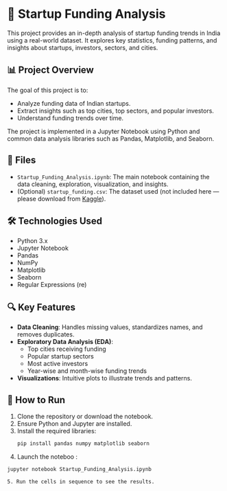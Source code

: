 # 🚀 Startup Funding Analysis

This project provides an in-depth analysis of startup funding trends in India using a real-world dataset. It explores key statistics, funding patterns, and insights about startups, investors, sectors, and cities.

## 📊 Project Overview

The goal of this project is to:
- Analyze funding data of Indian startups.
- Extract insights such as top cities, top sectors, and popular investors.
- Understand funding trends over time.

The project is implemented in a Jupyter Notebook using Python and common data analysis libraries such as Pandas, Matplotlib, and Seaborn.

## 📁 Files

- `Startup_Funding_Analysis.ipynb`: The main notebook containing the data cleaning, exploration, visualization, and insights.
- (Optional) `startup_funding.csv`: The dataset used (not included here — please download from [Kaggle](https://www.kaggle.com/)).

## 🛠️ Technologies Used

- Python 3.x
- Jupyter Notebook
- Pandas
- NumPy
- Matplotlib
- Seaborn
- Regular Expressions (re)

## 🔍 Key Features

- **Data Cleaning**: Handles missing values, standardizes names, and removes duplicates.
- **Exploratory Data Analysis (EDA)**:
  - Top cities receiving funding
  - Popular startup sectors
  - Most active investors
  - Year-wise and month-wise funding trends
- **Visualizations**: Intuitive plots to illustrate trends and patterns.

## 🧪 How to Run

1. Clone the repository or download the notebook.
2. Ensure Python and Jupyter are installed.
3. Install the required libraries:
   ```bash
   pip install pandas numpy matplotlib seaborn
   
4. Launch the noteboo :
  ```bash
  jupyter notebook Startup_Funding_Analysis.ipynb

5. Run the cells in sequence to see the results.




